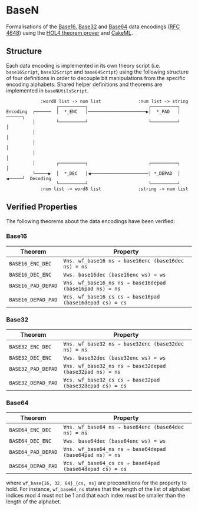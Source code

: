 # BaseN
Formalisations of the [Base16](https://datatracker.ietf.org/doc/html/rfc4648#section-8), [Base32](https://datatracker.ietf.org/doc/html/rfc4648#section-6) and [Base64](https://datatracker.ietf.org/doc/html/rfc4648#section-4) data encodings ([RFC 4648](https://datatracker.ietf.org/doc/rfc4648/)) using the [HOL4 theorem prover](https://hol-theorem-prover.org/) and [CakeML](https://cakeml.org).

## Structure
Each data encoding is implemented in its own theory script (i.e. `base16Script`, `base32Script` and `base64Script`) using the following structure of four definitions in order to decouple bit manipulations from the specific encoding alphabets. Shared helper definitions and theorems are implemented in `baseNUtilsScript`.

                 :word8 list -> num list              :num list -> string
                       ┌──────────┐                       ┌──────────┐
    Encoding  ┌──────  │  *_ENC   │──────────────────────▶│  *_PAD   │  ──────┐
              │        └──────────┘                       └──────────┘        │
              │                                                               │
              │                                                               │
              │                                                               │
              │        ┌──────────┐                       ┌──────────┐        │
              └─────▶  │  *_DEC   │◀──────────────────────│ *_DEPAD  │  ◀─────┘  Decoding
                       └──────────┘                       └──────────┘
                 :num list -> word8 list              :string -> num list

## Verified Properties
The following theorems about the data encodings have been verified:

### Base16

| Theorem              | Property                                                 |
| -------------------- | -------------------------------------------------------- |
| `BASE16_ENC_DEC`     | `∀ns. wf_base16 ns ⇒ base16enc (base16dec ns) = ns`      |
| `BASE16_DEC_ENC`     | `∀ws. base16dec (base16enc ws) = ws`                     |
| `BASE16_PAD_DEPAD`   | `∀ns. wf_base16_ns ns ⇒ base16depad (base16pad ns) = ns` |
| `BASE16_DEPAD_PAD`   | `∀cs. wf_base16_cs cs ⇒ base16pad (base16depad cs) = cs` |

### Base32

| Theorem              | Property                                                 |
| -------------------- | -------------------------------------------------------- |
| `BASE32_ENC_DEC`     | `∀ns. wf_base32 ns ⇒ base32enc (base32dec ns) = ns`      |
| `BASE32_DEC_ENC`     | `∀ws. base32dec (base32enc ws) = ws`                     |
| `BASE32_PAD_DEPAD`   | `∀ns. wf_base32_ns ns ⇒ base32depad (base32pad ns) = ns` |
| `BASE32_DEPAD_PAD`   | `∀cs. wf_base32_cs cs ⇒ base32pad (base32depad cs) = cs` |

### Base64

| Theorem              | Property                                                 |
| -------------------- | -------------------------------------------------------- |
| `BASE64_ENC_DEC`     | `∀ns. wf_base64 ns ⇒ base64enc (base64dec ns) = ns`      |
| `BASE64_DEC_ENC`     | `∀ws. base64dec (base64enc ws) = ws`                     |
| `BASE64_PAD_DEPAD`   | `∀ns. wf_base64_ns ns ⇒ base64depad (base64pad ns) = ns` |
| `BASE64_DEPAD_PAD`   | `∀cs. wf_base64_cs cs ⇒ base64pad (base64depad cs) = cs` |

where `wf_base{16, 32, 64}_{cs, ns}` are preconditions for the property to hold. For instance, `wf_base64_ns` states that the length of the list of alphabet indices mod 4 must not be 1 and that each index must be smaller than the length of the alphabet.
